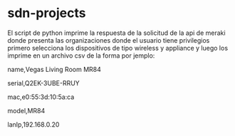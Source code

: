 # sdn-projects

El script de python imprime la respuesta de la solicitud de la api de meraki donde presenta las organizaciones donde el usuario tiene privilegios
primero selecciona los dispositivos de tipo wireless y appliance y luego los imprime en un archivo csv de la forma por jemplo:

name,Vegas Living Room MR84

serial,Q2EK-3UBE-RRUY

mac,e0:55:3d:10:5a:ca

model,MR84

lanIp,192.168.0.20
